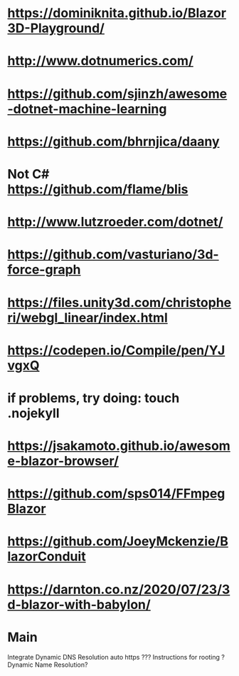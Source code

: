 # https://dominiknita.github.io/Blazor3D-Playground/

# http://www.dotnumerics.com/
# https://github.com/sjinzh/awesome-dotnet-machine-learning
# https://github.com/bhrnjica/daany
# Not C# https://github.com/flame/blis
# http://www.lutzroeder.com/dotnet/
# https://github.com/vasturiano/3d-force-graph
# https://files.unity3d.com/christopheri/webgl_linear/index.html
# https://codepen.io/Compile/pen/YJvgxQ


# if problems, try doing: touch .nojekyll

# https://jsakamoto.github.io/awesome-blazor-browser/
# https://github.com/sps014/FFmpegBlazor
# https://github.com/JoeyMckenzie/BlazorConduit
# https://darnton.co.nz/2020/07/23/3d-blazor-with-babylon/


# Main
Integrate Dynamic DNS Resolution
auto https ??? Instructions for rooting ? Dynamic Name Resolution?

